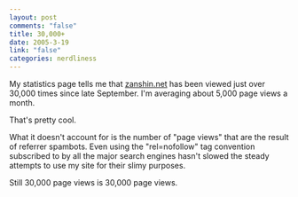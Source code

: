 ```yaml
--- 
layout: post
comments: "false"
title: 30,000+
date: 2005-3-19
link: "false"
categories: nerdliness
---
```

My statistics page tells me that <a href="zanshin.net" title="Zanshin.net">zanshin.net</a> has been viewed just over 30,000 times since late September. I'm averaging about 5,000 page views a month.

That's pretty cool.

What it doesn't account for is the number of "page views" that are the result of referrer spambots. Even using the "rel=nofollow" tag convention subscribed to by all the major search engines hasn't slowed the steady attempts to use my site for their slimy purposes.

Still 30,000 page views is 30,000 page views.

